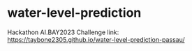 # water-level-prediction
Hackathon AI.BAY2023 Challenge
link: https://taybone2305.github.io/water-level-prediction-passau/ 
